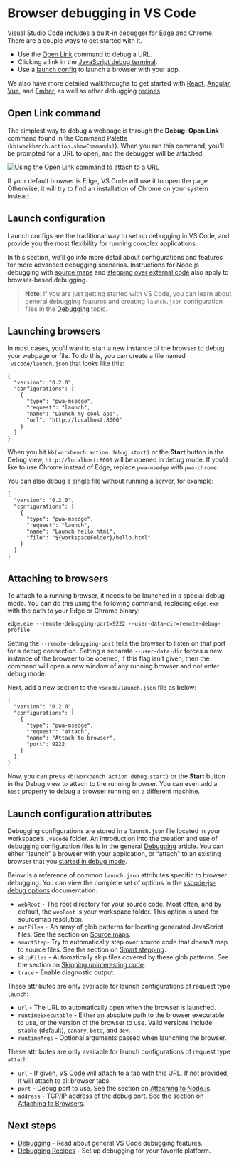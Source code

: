 # Browser debugging in VS Code

Visual Studio Code includes a built-in debugger for Edge and Chrome. There are a couple ways to get started with it.

- Use the [Open Link](#open-link-command) command to debug a URL.
- Clicking a link in the [JavaScript debug terminal](/docs/nodejs/nodejs-debugging.md#javascript-debug-terminal).
- Use a [launch config](#launch-configuration) to launch a browser with your app.

We also have more detailed walkthroughs to get started with [React](/docs/nodejs/reactjs-tutorial), [Angular](/docs/nodejs/angular-tutorial), [Vue](/docs/nodejs/vuejs-tutorial), and [Ember](/docs/nodejs/emberjs-tutorial), as well as other debugging [recipes](/docs/nodejs/debugging-recipes).

## Open Link command

The simplest way to debug a webpage is through the **Debug: Open Link** command found in the Command Palette (`kb(workbench.action.showCommands)`). When you run this command, you’ll be prompted for a URL to open, and the debugger will be attached.

![Using the Open Link command to attach to a URL](images/browser-debugging/debug-open-link.gif)

If your default browser is Edge, VS Code will use it to open the page. Otherwise, it will try to find an installation of Chrome on your system instead.

## Launch configuration

Launch configs are the traditional way to set up debugging in VS Code, and provide you the most flexibility for running complex applications.

In this section, we’ll go into more detail about configurations and features for more advanced debugging scenarios. Instructions for Node.js debugging with [source maps](/docs/nodejs/nodejs-debugging.md#source-maps) and [stepping over external code](/docs/nodejs/nodejs-debugging.md#skipping-uninteresting-code) also apply to browser-based debugging.

> **Note**: If you are just getting started with VS Code, you can learn about general debugging features and creating `launch.json` configuration files in the [Debugging](/docs/editor/debugging.md) topic.

## Launching browsers

In most cases, you’ll want to start a new instance of the browser to debug your webpage or file. To do this, you can create a file named `.vscode/launch.json` that looks like this:

    {
      "version": "0.2.0",
      "configurations": [
        {
          "type": "pwa-msedge",
          "request": "launch",
          "name": "Launch my cool app",
          "url": "http://localhost:8000"
        }
      ]
    }

When you hit `kb(workbench.action.debug.start)` or the **Start** button in the Debug view, `http://localhost:8000` will be opened in debug mode. If you’d like to use Chrome instead of Edge, replace `pwa-msedge` with `pwa-chrome`.

You can also debug a single file without running a server, for example:

    {
      "version": "0.2.0",
      "configurations": [
        {
          "type": "pwa-msedge",
          "request": "launch",
          "name": "Launch hello.html",
          "file": "${workspaceFolder}/hello.html"
        }
      ]
    }

## Attaching to browsers

To attach to a running browser, it needs to be launched in a special debug mode. You can do this using the following command, replacing `edge.exe` with the path to your Edge or Chrome binary:

    edge.exe --remote-debugging-port=9222 --user-data-dir=remote-debug-profile

Setting the `--remote-debugging-port` tells the browser to listen on that port for a debug connection. Setting a separate `--user-data-dir` forces a new instance of the browser to be opened; if this flag isn’t given, then the command will open a new window of any running browser and not enter debug mode.

Next, add a new section to the `vscode/launch.json` file as below:

    {
      "version": "0.2.0",
      "configurations": [
        {
          "type": "pwa-msedge",
          "request": "attach",
          "name": "Attach to browser",
          "port": 9222
        }
      ]
    }

Now, you can press `kb(workbench.action.debug.start)` or the **Start** button in the Debug view to attach to the running browser. You can even add a `host` property to debug a browser running on a different machine.

## Launch configuration attributes

Debugging configurations are stored in a `launch.json` file located in your workspace’s `.vscode` folder. An introduction into the creation and use of debugging configuration files is in the general [Debugging](/docs/editor/debugging.md#launch-configurations) article. You can either “launch” a browser with your application, or “attach” to an existing browser that you [started in debug mode](#attaching-to-browsers).

Below is a reference of common `launch.json` attributes specific to browser debugging. You can view the complete set of options in the [vscode-js-debug options](https://github.com/microsoft/vscode-js-debug/blob/main/OPTIONS.md) documentation.

- `webRoot` - The root directory for your source code. Most often, and by default, the `webRoot` is your workspace folder. This option is used for sourcemap resolution.
- `outFiles` - An array of glob patterns for locating generated JavaScript files. See the section on [Source maps](/docs/nodejs/nodejs-debugging.md#source-maps).
- `smartStep`- Try to automatically step over source code that doesn’t map to source files. See the section on [Smart stepping](/docs/nodejs/nodejs-debugging.md#smart-stepping).
- `skipFiles` - Automatically skip files covered by these glob patterns. See the section on [Skipping uninteresting code](/docs/nodejs/nodejs-debugging.md#skipping-uninteresting-code).
- `trace` - Enable diagnostic output.

These attributes are only available for launch configurations of request type `launch`:

- `url` - The URL to automatically open when the browser is launched.
- `runtimeExecutable` - Either an absolute path to the browser executable to use, or the version of the browser to use. Valid versions include `stable` (default), `canary`, `beta`, and `dev`.
- `runtimeArgs` - Optional arguments passed when launching the browser.

These attributes are only available for launch configurations of request type `attach`:

- `url` - If given, VS Code will attach to a tab with this URL. If not provided, it will attach to all browser tabs.
- `port` - Debug port to use. See the section on [Attaching to Node.js](/docs/nodejs/nodejs-debugging.md#attaching-to-browsers).
- `address` - TCP/IP address of the debug port. See the section on [Attaching to Browsers](/docs/nodejs/nodejs-debugging.md#attaching-to-browsers).

## Next steps

- [Debugging](/docs/editor/debugging.md) - Read about general VS Code debugging features.
- [Debugging Recipes](/docs/nodejs/debugging-recipes.md) - Set up debugging for your favorite platform.
